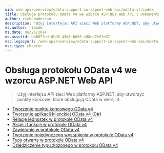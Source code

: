 ```yaml
---
uid: web-api/overview/odata-support-in-aspnet-web-api/odata-v4/index
title: Obsługa protokołu OData v4 we wzorcu ASP.NET Web API | Dokumentacja firmy Microsoft
author: rick-anderson
description: 'Użyj interfejsu API sieci Web platformy ASP.NET, aby utworzyć punkty końcowe, które obsługują OData w wersji 4.'
ms.author: riande
ms.date: 06/26/2014
ms.assetid: bb807fdd-0bd8-43d0-b068-e88de7e5fd87
msc.legacyurl: /web-api/overview/odata-support-in-aspnet-web-api/odata-v4
msc.type: chapter
---
```

<a name="supporting-odata-v4-in-aspnet-web-api"></a>Obsługa protokołu OData v4 we wzorcu ASP.NET Web API
====================
> Użyj interfejsu API sieci Web platformy ASP.NET, aby utworzyć punkty końcowe, które obsługują OData w wersji 4.


- [Tworzenie punktu końcowego OData v4](create-an-odata-v4-endpoint.md)
- [Tworzenie aplikacji klienckiej OData v4 (C#)](create-an-odata-v4-client-app.md)
- [Relacje jednostek w protokole OData v4](entity-relations-in-odata-v4.md)
- [Akcje i funkcje w protokole OData v4](odata-actions-and-functions.md)
- [Zawieranie w protokole OData v4](odata-containment-in-web-api-22.md)
- [Tworzenie pojedynczego wystąpienia w protokole OData v4](using-a-singleton-in-an-odata-endpoint-in-web-api-22.md)
- [Typy otwarte w protokole OData v4](use-open-types-in-odata-v4.md)
- [Dziedziczenie typu złożonego w protokołu OData v4](complex-type-inheritance-in-odata-v4.md)
